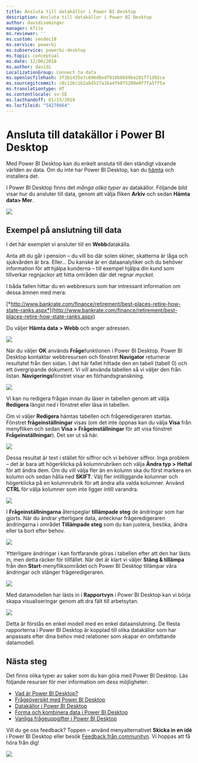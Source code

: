 ```yaml
---
title: Ansluta till datakällor i Power BI Desktop
description: Ansluta till datakällor i Power BI Desktop
author: davidiseminger
manager: kfile
ms.reviewer: ''
ms.custom: seodec18
ms.service: powerbi
ms.subservice: powerbi-desktop
ms.topic: conceptual
ms.date: 12/06/2018
ms.author: davidi
LocalizationGroup: Connect to data
ms.openlocfilehash: 3f3b1435e7c696d0edf810b8b69be201ff1d92ce
ms.sourcegitcommit: c8c126c1b2ab4527a16a4fb8f5208e0f7fa5ff5a
ms.translationtype: HT
ms.contentlocale: sv-SE
ms.lasthandoff: 01/15/2019
ms.locfileid: "54278664"
---
```

# <a name="connect-to-data-in-power-bi-desktop"></a>Ansluta till datakällor i Power BI Desktop
Med Power BI Desktop kan du enkelt ansluta till den ständigt växande världen av data. Om du inte har Power BI Desktop, kan du [hämta](http://go.microsoft.com/fwlink/?LinkID=521662) och installera det.

I Power BI Desktop finns det *många olika typer* av datakällor. Följande bild visar hur du ansluter till data, genom att välja fliken **Arkiv** och sedan **Hämta data\> Mer**.

![](media/desktop-connect-to-data/getdatavid_smallv2.gif)

## <a name="example-of-connecting-to-data"></a>Exempel på anslutning till data
I det här exemplet vi ansluter till en **Webb**datakälla.

Anta att du går i pension – du vill bo där solen skiner, skatterna är låga och sjukvården är bra. Eller... Du kanske är en dataanalytiker och du behöver information för att hjälpa kunderna – till exempel hjälpa din kund som tillverkar regnjackor att hitta områden där det regnar *mycket*.

I båda fallen hittar du en webbresurs som har intressant information om dessa ämnen med mera:

[*http://www.bankrate.com/finance/retirement/best-places-retire-how-state-ranks.aspx*](http://www.bankrate.com/finance/retirement/best-places-retire-how-state-ranks.aspx)

Du väljer **Hämta data \> Webb** och anger adressen.

![](media/desktop-connect-to-data/connecttodata_3.png)

När du väljer **OK** används **Fråge**funktionen i Power BI Desktop. Power BI Desktop kontaktar webbresursen och fönstret **Navigator** returnerar resultatet från den sidan. I det här fallet hittade den en tabell (tabell 0) och ett övergripande dokument. Vi vill använda tabellen så vi väljer den från listan. **Navigerings**fönstret visar en förhandsgranskning.

![](media/desktop-connect-to-data/datasources_fromnavigatordialog.png)

Vi kan nu redigera frågan innan du läser in tabellen genom att välja **Redigera** längst ned i fönstret eller läsa in tabellen.

Om vi väljer **Redigera** hämtas tabellen och frågeredigeraren startas. Fönstret **frågeinställningar** visas (om det inte öppnas kan du välja **Visa** från menyfliken och sedan **Visa \> Frågeinställningar** för att visa fönstret **Frågeinställningar**). Det ser ut så här.

![](media/desktop-connect-to-data/designer_gsg_editquery.png)

Dessa resultat är text i stället för siffror och vi behöver siffror. Inga problem – det är bara att högerklicka på kolumnrubriken och välja **Ändra typ \> Heltal** för att ändra dem. Om du vill välja fler än en kolumn ska du först markera en kolumn och sedan hålla ned **SKIFT**. Välj fler intilliggande kolumner och högerklicka på en kolumnrubrik för att ändra alla valda kolumner. Använd **CTRL** för välja kolumner som inte ligger intill varandra.

![](media/desktop-connect-to-data/designer_gsg_changedatatype.png)

I **Frågeinställningarna** återspeglar **tillämpade steg** de ändringar som har gjorts. När du ändrar ytterligare data, antecknar frågeredigeraren ändringarna i området **Tillämpade steg** som du kan justera, besöka, ändra eller ta bort efter behov.

![](media/desktop-connect-to-data/designer_gsg_appliedsteps_changedtype.png)

Ytterligare ändringar i kan fortfarande göras i tabellen efter att den har lästs in, men detta räcker för tillfället. När det är klart vi väljer **Stäng & tillämpa** från den **Start**-menyfliksområdet och Power BI Desktop tillämpar våra ändringar och stänger frågeredigeraren.

![](media/desktop-connect-to-data/connecttodata_closenload.png)

Med datamodellen har lästs in i **Rapportvyn** i Power BI Desktop kan vi börja skapa visualiseringar genom att dra fält till arbetsytan.

![](media/desktop-connect-to-data/connecttodata_dragontoreportview.png)

Detta är förstås en enkel modell med en enkel dataanslutning. De flesta rapporterna i Power BI Desktop är kopplad till olika datakällor som har anpassats efter dina behov med relationer som skapar en omfattande datamodell. 

## <a name="next-steps"></a>Nästa steg
Det finns olika typer av saker som du kan göra med Power BI Desktop. Läs följande resurser för mer information om dess möjligheter:

* [Vad är Power BI Desktop?](desktop-what-is-desktop.md)
* [Frågeöversikt med Power BI Desktop](desktop-query-overview.md)
* [Datakällor i Power BI Desktop](desktop-data-sources.md)
* [Forma och kombinera data i Power BI Desktop](desktop-shape-and-combine-data.md)
* [Vanliga frågeuppgifter i Power BI Desktop](desktop-common-query-tasks.md)   

Vill du ge oss feedback? Toppen – använd menyalternativet **Skicka in en idé** i Power BI Desktop eller besök [Feedback från communityn](http://community.powerbi.com/t5/Community-Feedback/bd-p/community-feedback). Vi hoppas att få höra från dig!

![](media/desktop-connect-to-data/sendfeedback.png)

